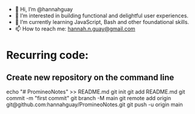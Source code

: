 - 👋 Hi, I’m @hannahguay
- 👀 I’m interested in building functional and delightful user experiences.
- 🌱 I’m currently learning JavaScript, Bash and other foundational skills.
- 📫 How to reach me: hannah.n.guay@gmail.com

<h1>Recurring code:</h1>
<h2>Create new repository on the command line</h2>
echo "# PromineoNotes" >> README.md
git init
git add README.md
git commit -m "first commit"
git branch -M main
git remote add origin git@github.com:hannahguay/PromineoNotes.git
git push -u origin main



<!---
hannahguay/hannahguay is a ✨ special ✨ repository because its `README.md` (this file) appears on your GitHub profile.
You can click the Preview link to take a look at your changes.
--->

